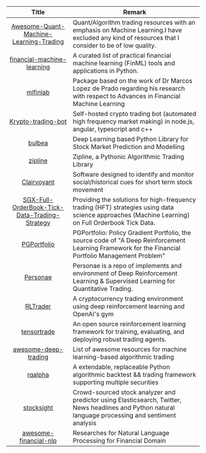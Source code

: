 | Title | Remark |
| :----: | -----|
| [Awesome-Quant-Machine-Learning-Trading](https://github.com/grananqvist/Awesome-Quant-Machine-Learning-Trading) |Quant/Algorithm trading resources with an emphasis on Machine Learning.I have excluded any kind of resources that I consider to be of low quality.|
| [financial-machine-learning](https://github.com/firmai/financial-machine-learning) |A curated list of practical financial machine learning (FinML) tools and applications in Python. |
| [mlfinlab](https://github.com/hudson-and-thames/mlfinlab)|Package based on the work of Dr Marcos Lopez de Prado regarding his research with respect to Advances in Financial Machine Learning|
|[Krypto-trading-bot](https://github.com/ctubio/Krypto-trading-bot) |Self-hosted crypto trading bot (automated high frequency market making) in node.js, angular, typescript and c++ |
| [bulbea](https://github.com/achillesrasquinha/bulbea)|Deep Learning based Python Library for Stock Market Prediction and Modelling |
| [zipline](https://github.com/quantopian/zipline)|Zipline, a Pythonic Algorithmic Trading Library|
|[Clairvoyant](https://github.com/anfederico/Clairvoyant)|Software designed to identify and monitor social/historical cues for short term stock movement|
|[SGX-Full-OrderBook-Tick-Data-Trading-Strategy](https://github.com/rorysroes/SGX-Full-OrderBook-Tick-Data-Trading-Strategy)|	Providing the solutions for high-frequency trading (HFT) strategies using data science approaches (Machine Learning) on Full Orderbook Tick Data.|
|[PGPortfolio](https://github.com/ZhengyaoJiang/PGPortfolio)|PGPortfolio: Policy Gradient Portfolio, the source code of "A Deep Reinforcement Learning Framework for the Financial Portfolio Management Problem"|
|[Personae](https://github.com/ceruleanacg/Personae)|Personae is a repo of implements and environment of Deep Reinforcement Learning & Supervised Learning for Quantitative Trading.|
|[RLTrader](https://github.com/notadamking/RLTrader)|A cryptocurrency trading environment using deep reinforcement learning and OpenAI's gym |
|[tensortrade](https://github.com/tensortrade-org/tensortrade)|An open source reinforcement learning framework for training, evaluating, and deploying robust trading agents.|
|[awesome-deep-trading](https://github.com/cbailes/awesome-deep-trading)|List of awesome resources for machine learning-based algorithmic trading|
|[rqalpha](https://github.com/ricequant/rqalpha)|A extendable, replaceable Python algorithmic backtest && trading framework supporting multiple securities |
|[stocksight](https://github.com/shirosaidev/stocksight)|Crowd-sourced stock analyzer and predictor using Elasticsearch, Twitter, News headlines and Python natural language processing and sentiment analysis |
| [awesome-financial-nlp](https://github.com/icoxfog417/awesome-financial-nlp)|Researches for Natural Language Processing for Financial Domain|
